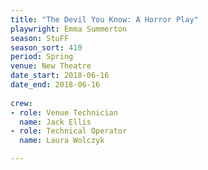 ```yaml
---
title: "The Devil You Know: A Horror Play"
playwright: Emma Summerton
season: StuFF
season_sort: 410
period: Spring
venue: New Theatre
date_start: 2018-06-16
date_end: 2018-06-16
  
crew:
- role: Venue Technician
  name: Jack Ellis
- role: Technical Operator
  name: Laura Wolczyk

---
```

